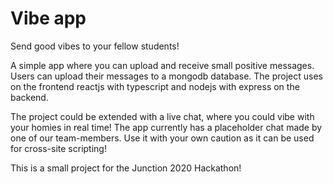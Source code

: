 # Vibe app
Send good vibes to your fellow students!

A simple app where you can upload and receive small positive messages. Users can upload their messages to a mongodb database.
The project uses on the frontend reactjs with typescript and nodejs with express on the backend.

The project could be extended with a live chat, where you could vibe with your homies in real time! The app currently has a placeholder chat made by one of our team-members.
Use it with your own caution as it can be used for cross-site scripting!

This is a small project for the Junction 2020 Hackathon!